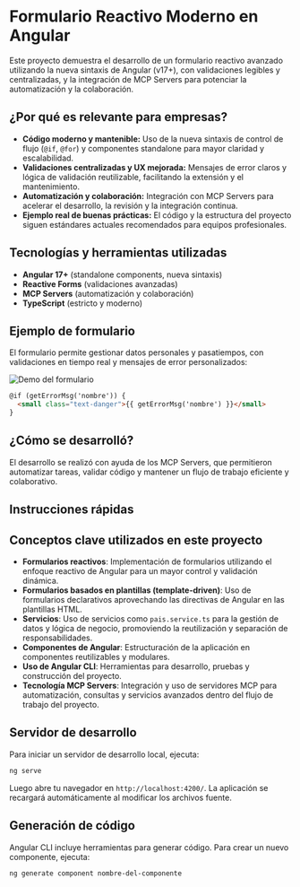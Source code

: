 
# Formulario Reactivo Moderno en Angular

Este proyecto demuestra el desarrollo de un formulario reactivo avanzado utilizando la nueva sintaxis de Angular (v17+), con validaciones legibles y centralizadas, y la integración de MCP Servers para potenciar la automatización y la colaboración.

## ¿Por qué es relevante para empresas?

- **Código moderno y mantenible:** Uso de la nueva sintaxis de control de flujo (`@if`, `@for`) y componentes standalone para mayor claridad y escalabilidad.
- **Validaciones centralizadas y UX mejorada:** Mensajes de error claros y lógica de validación reutilizable, facilitando la extensión y el mantenimiento.
- **Automatización y colaboración:** Integración con MCP Servers para acelerar el desarrollo, la revisión y la integración continua.
- **Ejemplo real de buenas prácticas:** El código y la estructura del proyecto siguen estándares actuales recomendados para equipos profesionales.

## Tecnologías y herramientas utilizadas

- **Angular 17+** (standalone components, nueva sintaxis)
- **Reactive Forms** (validaciones avanzadas)
- **MCP Servers** (automatización y colaboración)
- **TypeScript** (estricto y moderno)

## Ejemplo de formulario

El formulario permite gestionar datos personales y pasatiempos, con validaciones en tiempo real y mensajes de error personalizados:

![Demo del formulario](./screenshot-formulario.png)

```html
@if (getErrorMsg('nombre')) {
  <small class="text-danger">{{ getErrorMsg('nombre') }}</small>
}
```

## ¿Cómo se desarrolló?

El desarrollo se realizó con ayuda de los MCP Servers, que permitieron automatizar tareas, validar código y mantener un flujo de trabajo eficiente y colaborativo.

## Instrucciones rápidas

## Conceptos clave utilizados en este proyecto

- **Formularios reactivos**: Implementación de formularios utilizando el enfoque reactivo de Angular para un mayor control y validación dinámica.
- **Formularios basados en plantillas (template-driven)**: Uso de formularios declarativos aprovechando las directivas de Angular en las plantillas HTML.
- **Servicios**: Uso de servicios como `pais.service.ts` para la gestión de datos y lógica de negocio, promoviendo la reutilización y separación de responsabilidades.
- **Componentes de Angular**: Estructuración de la aplicación en componentes reutilizables y modulares.
- **Uso de Angular CLI**: Herramientas para desarrollo, pruebas y construcción del proyecto.
- **Tecnología MCP Servers**: Integración y uso de servidores MCP para automatización, consultas y servicios avanzados dentro del flujo de trabajo del proyecto.

## Servidor de desarrollo

Para iniciar un servidor de desarrollo local, ejecuta:

```bash
ng serve
```

Luego abre tu navegador en `http://localhost:4200/`. La aplicación se recargará automáticamente al modificar los archivos fuente.

## Generación de código

Angular CLI incluye herramientas para generar código. Para crear un nuevo componente, ejecuta:

```bash
ng generate component nombre-del-componente
```


